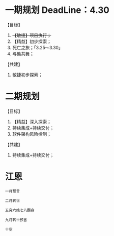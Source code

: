 # 一期规划 DeadLine：4.30

【目标】

1. ~~【敏捷】项目执行；~~
2. 【精益】初步探索；
3. 死亡之旅；「3.25～3.30」
4. 与熊共舞；

【共建】

1. 敏捷初步探索；

# 二期规划

【目标】

1. 【精益】深入探索；
2. 持续集成+持续交付；
3. 软件架构风险控制；

【共建】

1. 持续集成+持续交付；



# 江恩

`一月预言`

`二月转世`

`五穷六绝七八翻身`

`九月转世预言`

`十空`